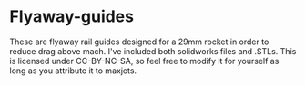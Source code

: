 # Flyaway-guides

These are flyaway rail guides designed for a 29mm rocket in order to reduce drag above mach. I've included both solidworks files and .STLs.
This is licensed under CC-BY-NC-SA, so feel free to modify it for yourself as long as you attribute it to maxjets.
